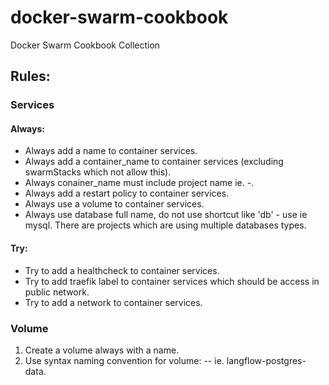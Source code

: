 # docker-swarm-cookbook
Docker Swarm Cookbook Collection












## Rules:

### Services
#### Always:
- Always add a name to container services.
- Always add a container_name to container services (excluding swarmStacks which not allow this).
- Always conainer_name must include project name ie. <project>-<service>.
- Always add a restart policy to container services.
- Always use a volume to container services.
- Always use database full name, do not use shortcut like 'db' -  use ie mysql. There are projects which are using multiple databases types.

#### Try:
- Try to add a healthcheck to container services.
- Try to add traefik label to container services which should be access in public network.
- Try to add a network to container services.

### Volume
1) Create a volume always with a name.
2) Use syntax naming convention for volume: <project>-<service>-<volume> ie. langflow-postgres-data.
